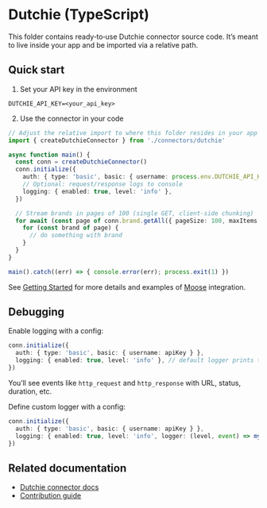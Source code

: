 # Dutchie (TypeScript)

This folder contains ready‑to‑use Dutchie connector source code. It’s meant to live inside your app and be imported via a relative path.

## Quick start

1) Set your API key in the environment

```
DUTCHIE_API_KEY=<your_api_key>
```

2) Use the connector in your code

```ts
// Adjust the relative import to where this folder resides in your app
import { createDutchieConnector } from './connectors/dutchie'

async function main() {
  const conn = createDutchieConnector()
  conn.initialize({
    auth: { type: 'basic', basic: { username: process.env.DUTCHIE_API_KEY! } },
    // Optional: request/response logs to console
    logging: { enabled: true, level: 'info' },
  })

  // Stream brands in pages of 100 (single GET, client-side chunking)
  for await (const page of conn.brand.getAll({ pageSize: 100, maxItems: 500 })) {
    for (const brand of page) {
      // do something with brand
    }
  }
}

main().catch((err) => { console.error(err); process.exit(1) })
```

See [Getting Started](https://github.com/514-labs/registry/blob/main/connector-registry/dutchie/v001/514-labs/typescript/open-api/docs/getting-started.md) for more details and examples of [Moose](https://docs.fiveonefour.com/moose) integration.

## Debugging

Enable logging with a config:

```ts
conn.initialize({
  auth: { type: 'basic', basic: { username: apiKey } },
  logging: { enabled: true, level: 'info' }, // default logger prints to console
})
```

You’ll see events like `http_request` and `http_response` with URL, status, duration, etc.

Define custom logger with a config:

```ts
conn.initialize({
  auth: { type: 'basic', basic: { username: apiKey } },
  logging: { enabled: true, level: 'info', logger: (level, event) => mySink(level, event) },
})
```

## Related documentation

- [Dutchie connector docs](https://registry.514.ai/connectors/dutchie/v001/514-labs/typescript/open-api)
- [Contribution guide](https://registry.514.ai/create)